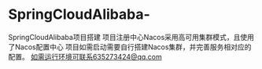 # SpringCloudAlibaba-
SpringCloudAlibaba项目搭建
项目注册中心Nacos采用高可用集群模式，且使用了Nacos配置中心
项目如需启动需要自行搭建Nacos集群，并完善服务相对应的配置。
如需运行环境可联系635273424@qq.com

